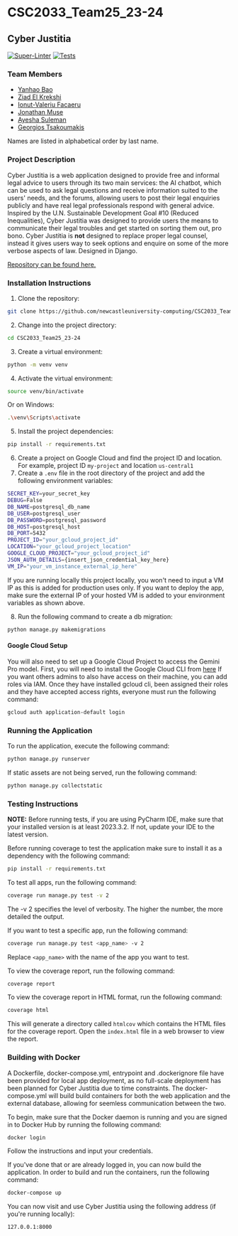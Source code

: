# CSC2033_Team25_23-24

## Cyber Justitia

[![Super-Linter](https://github.com/newcastleuniversity-computing/CSC2033_Team25_23-24/actions/workflows/linter.yml/badge.svg)](https://github.com/marketplace/actions/super-linter)
[![Tests](https://github.com/newcastleuniversity-computing/CSC2033_Team25_23-24/actions/workflows/test.yml/badge.svg)](https://github.com/newcastleuniversity-computing/CSC2033_Team25_23-24/blob/george/.github/workflows/test.yml)

### Team Members

- [Yanhao Bao](https://github.com/YanhaoBao)
- [Ziad El Krekshi](https://github.com/neuziad)
- [Ionut-Valeriu Facaeru](https://github.com/IanFacaeru)
- [Jonathan Muse](https://github.com/Musey21)
- [Ayesha Suleman](https://github.com/xayeshasulx)
- [Georgios Tsakoumakis](https://github.com/gtsakoumakis2004)

Names are listed in alphabetical order by last name.

### Project Description

Cyber Justitia is a web application designed to provide free and informal legal advice to users through its two main services: the AI chatbot, which can be used to ask legal questions and receive information suited to the users' needs, and the forums, allowing users to post their legal enquiries publicly and have real legal professionals respond with general advice. Inspired by the U.N. Sustainable Development Goal #10 (Reduced Inequalities), Cyber Justitia was designed to provide users the means to communicate their legal troubles and get started on sorting them out, pro bono. Cyber Justitia is **not** designed to replace proper legal counsel, instead it gives users way to seek options and enquire on some of the more verbose aspects of law. Designed in Django.

[Repository can be found here.](https://github.com/newcastleuniversity-computing/CSC2033_Team25_23-24)

### Installation Instructions

1. Clone the repository:

```bash
git clone https://github.com/newcastleuniversity-computing/CSC2033_Team25_23-24.git
```

2. Change into the project directory:

```bash
cd CSC2033_Team25_23-24
```

3. Create a virtual environment:

```bash
python -m venv venv
```

4. Activate the virtual environment:

```bash
source venv/bin/activate
```

Or on Windows:

```bash
.\venv\Scripts\activate
```

5. Install the project dependencies:

```bash
pip install -r requirements.txt
```

6. Create a project on Google Cloud and find the project ID and location. For example, project ID `my-project` and location `us-central1`
7. Create a `.env` file in the root directory of the project and add the following environment variables:

```bash
SECRET_KEY=your_secret_key
DEBUG=False
DB_NAME=postgresql_db_name
DB_USER=postgresql_user
DB_PASSWORD=postgresql_password
DB_HOST=postgresql_host
DB_PORT=5432
PROJECT_ID="your_gcloud_project_id"
LOCATION="your_gcloud_project_location"
GOOGLE_CLOUD_PROJECT="your_gcloud_project_id"
JSON_AUTH_DETAILS={insert_json_credential_key_here}
VM_IP="your_vm_instance_external_ip_here"
```

If you are running locally this project locally, you won't need to input a VM IP as this is added for production uses only. If you want to deploy the app, make sure the external IP of your hosted VM is added to your environment variables as shown above.

8. Run the following command to create a db migration:

```bash
python manage.py makemigrations
```

#### Google Cloud Setup

You will also need to set up a Google Cloud Project to access the Gemini Pro model.
First, you will need to install the Google Cloud CLI from [here](https://cloud.google.com/sdk/docs/install)
If you want others admins to also have access on their machine, you can add roles via IAM.
Once they have installed gcloud cli, been assigned their roles and they have accepted access rights, everyone must run the following command:

```bash
gcloud auth application-default login
```

### Running the Application

To run the application, execute the following command:

```bash
python manage.py runserver
```

If static assets are not being served, run the following command:

```bash
python manage.py collectstatic
```

### Testing Instructions

**NOTE:** Before running tests, if you are using PyCharm IDE, make sure that your installed version is at least 2023.3.2. If not, update your IDE to the latest version.

Before running coverage to test the application make sure to install it as a dependency with the following command:

```bash
pip install -r requirements.txt
```

To test all apps, run the following command:

```bash
coverage run manage.py test -v 2
```

The -v 2 specifies the level of verbosity. The higher the number, the more detailed the output.

If you want to test a specific app, run the following command:

```bash
coverage run manage.py test <app_name> -v 2
```

Replace `<app_name>` with the name of the app you want to test.

To view the coverage report, run the following command:

```bash
coverage report
```

To view the coverage report in HTML format, run the following command:

```bash
coverage html
```

This will generate a directory called `htmlcov` which contains the HTML files for the coverage report. Open the `index.html` file in a web browser to view the report.

### Building with Docker

A Dockerfile, docker-compose.yml, entrypoint and .dockerignore file have been provided for local app deployment, as no full-scale deployment has been planned for Cyber Justitia due to time constraints. The docker-compose.yml will build build containers for both the web application and the external database, allowing for seemless communication between the two.

To begin, make sure that the Docker daemon is running and you are signed in to Docker Hub by running the following command:

```bash
docker login
```

Follow the instructions and input your credentials.

If you've done that or are already logged in, you can now build the application. In order to build and run the containers, run the following command:

```bash
docker-compose up
```

You can now visit and use Cyber Justitia using the following address (if you're running locally):

```url
127.0.0.1:8000
```
